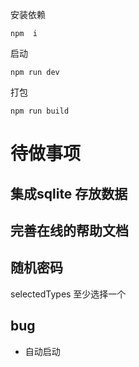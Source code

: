 安装依赖
```
npm  i
```
启动
```
npm run dev
```
打包
```
npm run build
```


# 待做事项

## 集成sqlite 存放数据

## 完善在线的帮助文档

## 随机密码
selectedTypes 至少选择一个


## bug
- 自动启动

